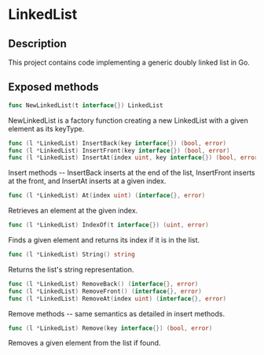 # LinkedList

## Description

This project contains code implementing a generic doubly linked list in Go.

## Exposed methods

```go
func NewLinkedList(t interface{}) LinkedList
```

NewLinkedList is a factory function creating a new LinkedList with a given element as its keyType.

```go
func (l *LinkedList) InsertBack(key interface{}) (bool, error)
func (l *LinkedList) InsertFront(key interface{}) (bool, error)
func (l *LinkedList) InsertAt(index uint, key interface{}) (bool, error)
```

Insert methods -- InsertBack inserts at the end of the list, InsertFront inserts at the front, and InsertAt inserts at a given index.

```go
func (l *LinkedList) At(index uint) (interface{}, error)
```

Retrieves an element at the given index.

```go
func (l *LinkedList) IndexOf(t interface{}) (uint, error)
```

Finds a given element and returns its index if it is in the list.

```go
func (l *LinkedList) String() string
```

Returns the list's string representation.

```go
func (l *LinkedList) RemoveBack() (interface{}, error)
func (l *LinkedList) RemoveFront() (interface{}, error)
func (l *LinkedList) RemoveAt(index uint) (interface{}, error)
```

Remove methods -- same semantics as detailed in insert methods.

```go
func (l *LinkedList) Remove(key interface{}) (bool, error)
```

Removes a given element from the list if found.
